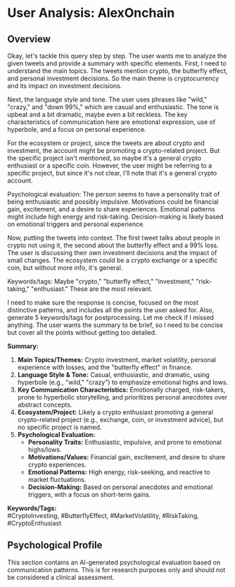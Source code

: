 # User Analysis: AlexOnchain

## Overview

<think>
Okay, let's tackle this query step by step. The user wants me to analyze the given tweets and provide a summary with specific elements. First, I need to understand the main topics. The tweets mention crypto, the butterfly effect, and personal investment decisions. So the main theme is cryptocurrency and its impact on investment decisions.

Next, the language style and tone. The user uses phrases like "wild," "crazy," and "down 99%," which are casual and enthusiastic. The tone is upbeat and a bit dramatic, maybe even a bit reckless. The key characteristics of communication here are emotional expression, use of hyperbole, and a focus on personal experience.

For the ecosystem or project, since the tweets are about crypto and investment, the account might be promoting a crypto-related project. But the specific project isn't mentioned, so maybe it's a general crypto enthusiast or a specific coin. However, the user might be referring to a specific project, but since it's not clear, I'll note that it's a general crypto account.

Psychological evaluation: The person seems to have a personality trait of being enthusiastic and possibly impulsive. Motivations could be financial gain, excitement, and a desire to share experiences. Emotional patterns might include high energy and risk-taking. Decision-making is likely based on emotional triggers and personal experience.

Now, putting the tweets into context. The first tweet talks about people in crypto not using it, the second about the butterfly effect and a 99% loss. The user is discussing their own investment decisions and the impact of small changes. The ecosystem could be a crypto exchange or a specific coin, but without more info, it's general.

Keywords/tags: Maybe "crypto," "butterfly effect," "investment," "risk-taking," "enthusiast." These are the most relevant.

I need to make sure the response is concise, focused on the most distinctive patterns, and includes all the points the user asked for. Also, generate 5 keywords/tags for postprocessing. Let me check if I missed anything. The user wants the summary to be brief, so I need to be concise but cover all the points without getting too detailed.
</think>

**Summary:**  
1. **Main Topics/Themes:** Crypto investment, market volatility, personal experience with losses, and the "butterfly effect" in finance.  
2. **Language Style & Tone:** Casual, enthusiastic, and dramatic, using hyperbole (e.g., "wild," "crazy") to emphasize emotional highs and lows.  
3. **Key Communication Characteristics:** Emotionally charged, risk-takers, prone to hyperbolic storytelling, and prioritizes personal anecdotes over abstract concepts.  
4. **Ecosystem/Project:** Likely a crypto enthusiast promoting a general crypto-related project (e.g., exchange, coin, or investment advice), but no specific project is named.  
5. **Psychological Evaluation:**  
   - **Personality Traits:** Enthusiastic, impulsive, and prone to emotional highs/lows.  
   - **Motivations/Values:** Financial gain, excitement, and desire to share crypto experiences.  
   - **Emotional Patterns:** High energy, risk-seeking, and reactive to market fluctuations.  
   - **Decision-Making:** Based on personal anecdotes and emotional triggers, with a focus on short-term gains.  

**Keywords/Tags:**  
#CryptoInvesting, #ButterflyEffect, #MarketVolatility, #RiskTaking, #CryptoEnthusiast

## Psychological Profile

This section contains an AI-generated psychological evaluation based on communication patterns. This is for research purposes only and should not be considered a clinical assessment.